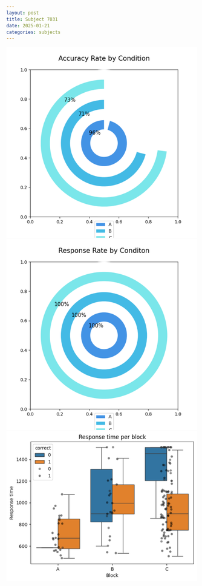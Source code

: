 ```yaml
---
layout: post
title: Subject 7031
date: 2025-01-21
categories: subjects
---
```


![](data/7031/run-34/7031_accuracy_rate.png)
![](data/7031/run-34/7031_response_rate.png)
![](data/7031/run-34/7031_rt.png)

